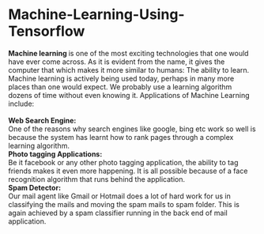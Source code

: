 # Machine-Learning-Using-Tensorflow

<b> Machine learning </b> is one of the most exciting technologies that one would have ever come across. As it is evident from the name, it gives the computer that which makes it more similar to humans: The ability to learn. Machine learning is actively being used today, perhaps in many more places than one would expect. We probably use a learning algorithm dozens of time without even knowing it. Applications of Machine Learning include:
<br />
<br />
<b> Web Search Engine: </b> <br /> One of the reasons why search engines like google, bing etc work so well is because the system has learnt how to rank pages through a complex learning algorithm. <br />
<b> Photo tagging Applications:</b> <br /> Be it facebook or any other photo tagging application, the ability to tag friends makes it even more happening. It is all possible because of a face recognition algorithm that runs behind the application.<br />
<b> Spam Detector: </b> <br />Our mail agent like Gmail or Hotmail does a lot of hard work for us in classifying the mails and moving the spam mails to spam folder. This is again achieved by a spam classifier running in the back end of mail application. <br />
